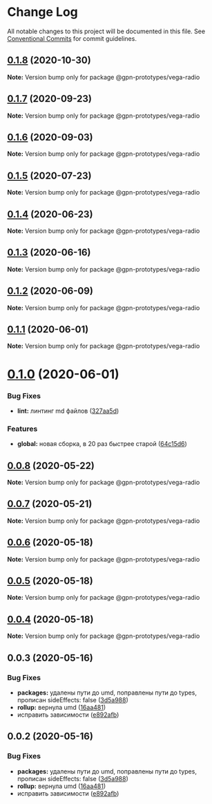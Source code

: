 # Change Log

All notable changes to this project will be documented in this file.
See [Conventional Commits](https://conventionalcommits.org) for commit guidelines.

## [0.1.8](https://github.com/gpn-prototypes/vega-ui/compare/@gpn-prototypes/vega-radio@0.1.7...@gpn-prototypes/vega-radio@0.1.8) (2020-10-30)

**Note:** Version bump only for package @gpn-prototypes/vega-radio





## [0.1.7](https://github.com/gpn-prototypes/vega-ui/compare/@gpn-prototypes/vega-radio@0.1.6...@gpn-prototypes/vega-radio@0.1.7) (2020-09-23)

**Note:** Version bump only for package @gpn-prototypes/vega-radio





## [0.1.6](https://github.com/gpn-prototypes/vega-ui/compare/@gpn-prototypes/vega-radio@0.1.5...@gpn-prototypes/vega-radio@0.1.6) (2020-09-03)

**Note:** Version bump only for package @gpn-prototypes/vega-radio





## [0.1.5](https://github.com/gpn-prototypes/vega-ui/compare/@gpn-prototypes/vega-radio@0.1.4...@gpn-prototypes/vega-radio@0.1.5) (2020-07-23)

**Note:** Version bump only for package @gpn-prototypes/vega-radio





## [0.1.4](https://github.com/gpn-prototypes/vega-ui/compare/@gpn-prototypes/vega-radio@0.1.3...@gpn-prototypes/vega-radio@0.1.4) (2020-06-23)

**Note:** Version bump only for package @gpn-prototypes/vega-radio





## [0.1.3](https://github.com/gpn-prototypes/vega-ui/compare/@gpn-prototypes/vega-radio@0.1.2...@gpn-prototypes/vega-radio@0.1.3) (2020-06-16)

**Note:** Version bump only for package @gpn-prototypes/vega-radio





## [0.1.2](https://github.com/gpn-prototypes/vega-ui/compare/@gpn-prototypes/vega-radio@0.1.1...@gpn-prototypes/vega-radio@0.1.2) (2020-06-09)

**Note:** Version bump only for package @gpn-prototypes/vega-radio





## [0.1.1](https://github.com/gpn-prototypes/vega-ui/compare/@gpn-prototypes/vega-radio@0.1.0...@gpn-prototypes/vega-radio@0.1.1) (2020-06-01)

**Note:** Version bump only for package @gpn-prototypes/vega-radio

# [0.1.0](https://github.com/gpn-prototypes/vega-ui/compare/@gpn-prototypes/vega-radio@0.0.8...@gpn-prototypes/vega-radio@0.1.0) (2020-06-01)

### Bug Fixes

- **lint:** линтинг md файлов ([327aa5d](https://github.com/gpn-prototypes/vega-ui/commit/327aa5d3aa706f0e164a572ae1360d504e89979d))

### Features

- **global:** новая сборка, в 20 раз быстрее старой ([64c15d6](https://github.com/gpn-prototypes/vega-ui/commit/64c15d6c8e5934386d2820e120b64bb7ed2391f3))

## [0.0.8](https://github.com/gpn-prototypes/vega-ui/compare/@gpn-prototypes/vega-radio@0.0.7...@gpn-prototypes/vega-radio@0.0.8) (2020-05-22)

**Note:** Version bump only for package @gpn-prototypes/vega-radio

## [0.0.7](https://github.com/gpn-prototypes/vega-ui/compare/@gpn-prototypes/vega-radio@0.0.6...@gpn-prototypes/vega-radio@0.0.7) (2020-05-21)

**Note:** Version bump only for package @gpn-prototypes/vega-radio

## [0.0.6](https://github.com/gpn-prototypes/vega-ui/compare/@gpn-prototypes/vega-radio@0.0.5...@gpn-prototypes/vega-radio@0.0.6) (2020-05-18)

**Note:** Version bump only for package @gpn-prototypes/vega-radio

## [0.0.5](https://github.com/gpn-prototypes/vega-ui/compare/@gpn-prototypes/vega-radio@0.0.3...@gpn-prototypes/vega-radio@0.0.5) (2020-05-18)

**Note:** Version bump only for package @gpn-prototypes/vega-radio

## [0.0.4](https://github.com/gpn-prototypes/vega-ui/compare/@gpn-prototypes/vega-radio@0.0.3...@gpn-prototypes/vega-radio@0.0.4) (2020-05-18)

**Note:** Version bump only for package @gpn-prototypes/vega-radio

## 0.0.3 (2020-05-16)

### Bug Fixes

- **packages:** удалены пути до umd, поправлены пути до types, прописан sideEffects: false ([3d5a988](https://github.com/gpn-prototypes/vega-ui/commit/3d5a98871aece5d6c79be112e2e60ecd0529694e))
- **rollup:** вернула umd ([16aa481](https://github.com/gpn-prototypes/vega-ui/commit/16aa48132ca6c3934b3b12aa079f8645a0efc89b))
- исправить зависимости ([e892afb](https://github.com/gpn-prototypes/vega-ui/commit/e892afb5368b7ed2c6bdd4c77e08917e033f75ed))

## 0.0.2 (2020-05-16)

### Bug Fixes

- **packages:** удалены пути до umd, поправлены пути до types, прописан sideEffects: false ([3d5a988](https://github.com/gpn-prototypes/vega-ui/commit/3d5a98871aece5d6c79be112e2e60ecd0529694e))
- **rollup:** вернула umd ([16aa481](https://github.com/gpn-prototypes/vega-ui/commit/16aa48132ca6c3934b3b12aa079f8645a0efc89b))
- исправить зависимости ([e892afb](https://github.com/gpn-prototypes/vega-ui/commit/e892afb5368b7ed2c6bdd4c77e08917e033f75ed))

